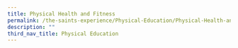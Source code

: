 ```yaml
---
title: Physical Health and Fitness
permalink: /the-saints-experience/Physical-Education/Physical-Health-and-Fitness/
description: ""
third_nav_title: Physical Education
---
```


